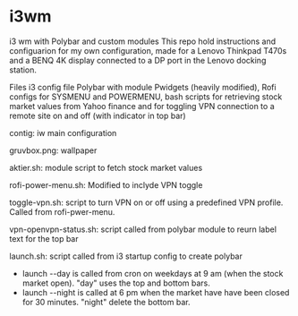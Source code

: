 # i3wm
i3 wm with Polybar and custom modules
This repo hold instructions and configuarion for my own configuration, made for a Lenovo Thinkpad T470s and a BENQ 4K display connected to a DP port in the Lenovo docking station.

Files
i3 config file
Polybar with module Pwidgets (heavily modified), Rofi configs for SYSMENU and POWERMENU, bash scripts for retrieving stock market values from Yahoo finance and for toggling VPN connection to a remote site on and off (with indicator in top bar)

contig: iw main configuration

gruvbox.png: wallpaper

aktier.sh: module script to fetch stock market values

rofi-power-menu.sh: Modified to inclyde VPN toggle

toggle-vpn.sh: script to turn VPN on or off using a predefined VPN profile. Called from rofi-pwer-menu.

vpn-openvpn-status.sh: script called from polybar module to reurn label text for the top bar

launch.sh: script called from i3 startup config to create polybar 
- launch --day is called from cron on weekdays at 9 am (when the stock market open). "day" uses the top and bottom bars.
- launch --night is called at 6 pm when the market have have been closed for 30 minutes. "night" delete the bottom bar.










